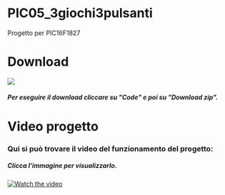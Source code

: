 
# PIC05_3giochi3pulsanti

Progetto per PIC16F1827
# Download

![](https://i.ibb.co/k6n3SVq/Immagine-2023-04-10-214955.png)
 ##### *Per eseguire il download cliccare su "Code" e poi su "Download zip".*

# Video progetto

 ### Qui si può trovare il video del funzionamento del progetto:
  ##### Clicca l'immagine per visualizzarlo.
 
[![Watch the video](https://i.ibb.co/mXstgmp/17521581-d1c1-4643-88f4-74bad9b76bfc.jpg)](https://streamable.com/e/swcg2g?autoplay=1&nocontrols=1)

    

 
 
